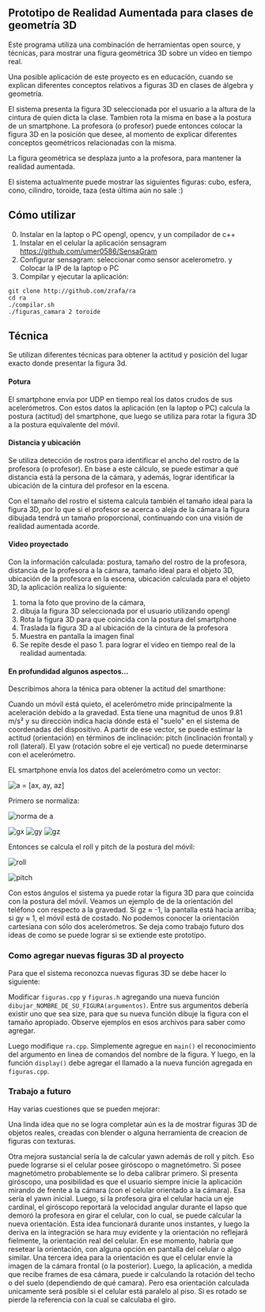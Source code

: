 
Prototipo de Realidad Aumentada para clases de geometría 3D
-------------------------------------------------------------------

Este programa utiliza una combinación de herramientas open source, y técnicas, 
para mostrar una figura geométrica 3D sobre un vídeo en tiempo real.

Una posible aplicación de este proyecto es en educación, cuando 
se explican diferentes conceptos relativos a figuras 3D en clases 
de álgebra y geometría.

El sistema presenta la figura 3D seleccionada por el usuario a la 
altura de la cintura de quien dicta la clase. Tambien rota
la misma en base a la postura de un smartphone. La profesora (o profesor)
puede entonces colocar la figura 3D en la posición que desee, al momento
de explicar diferentes conceptos geométricos relacionadas con la misma.

La figura geométrica se desplaza junto a la profesora, para mantener
la realidad aumentada.

El sistema actualmente puede mostrar las siguientes figuras:
cubo, esfera, cono, cilindro, toroide, taza (esta última aún no sale :)

## Cómo utilizar

0. Instalar en la laptop o PC opengl, opencv, y un compilador de c++
1. Instalar en el celular la aplicación sensagram https://github.com/umer0586/SensaGram
2. Configurar sensagram: seleccionar como sensor acelerometro. y Colocar la IP de la laptop o PC
3. Compilar y ejecutar la aplicación:

```
git clone http://github.com/zrafa/ra
cd ra
./compilar.sh
./figuras_camara 2 toroide
```

## Técnica

Se utilizan diferentes técnicas para obtener la actitud y posición 
del lugar exacto donde presentar la figura 3d.

#### Potura

El smartphone envía por UDP en tiempo real los datos crudos de sus acelerómetros.
Con estos datos la aplicación (en la laptop o PC) calcula la postura (actitud) 
del smartphone, que luego se utiliza para rotar la figura 3D a la postura equivalente del móvil.

#### Distancia y ubicación

Se utiliza detección de rostros para identificar el ancho del rostro
de la profesora (o profesor). En base a este cálculo, se puede estimar
a qué distancia está la persona de la cámara, y además, lograr identificar
la ubicación de la cintura del profesor en la escena.

Con el tamaño del rostro el sistema calcula también el tamaño ideal para
la figura 3D, por lo que si el profesor se acerca o aleja de la cámara
la figura dibujada tendrá un tamaño proporcional, continuando con una
visión de realidad aumentada acorde.

#### Video proyectado

Con la información calculada: postura, tamaño del rostro de la profesora,
distancia de la profesora a la cámara, tamaño ideal para el objeto 3D,
ubicación de la profesora en la escena, ubicación calculada para el objeto 
3D, la aplicación realiza lo siguiente:

1. toma la foto que provino de la cámara,
2. dibuja la figura 3D seleccionada por el usuario utilizando opengl
3. Rota la figura 3D para que coincida con la postura del smartphone
4. Traslada la figura 3D a al ubicación de la cintura de la profesora
5. Muestra en pantalla la imagen final 
6. Se repite desde el paso 1. para lograr el video en tiempo real de la
realidad aumentada.

#### En profundidad algunos aspectos...

Describimos ahora la ténica para obtener la actitud del smarthone:

Cuando un móvil está quieto, el acelerómetro mide principalmente la aceleración debido a la gravedad. Esta tiene una magnitud de unos 9.81 m/s² y su dirección indica hacia dónde está el "suelo" en el sistema de coordenadas del dispositivo. A partir de ese vector, se puede estimar la actitud (orientación) en términos de inclinación: pitch (inclinación frontal) y roll (lateral). El yaw (rotación sobre el eje vertical) no puede determinarse con el acelerómetro.

EL smartphone envía los datos del acelerómetro como un vector:

![a = [ax, ay, az]](https://latex.codecogs.com/png.image?\dpi%7B120%7D%20%5Cvec%7Ba%7D%20%3D%20%5Ba_x%2C%20a_y%2C%20a_z%5D)

Primero se normaliza:

![norma de a](https://latex.codecogs.com/png.image?\dpi%7B120%7D%20%5C%7C%5Cvec%7Ba%7D%5C%7C%20%3D%20%5Csqrt%7Ba_x%5E2%20%2B%20a_y%5E2%20%2B%20a_z%5E2%7D)

![gx](https://latex.codecogs.com/png.image?\dpi{120}g_x%20%3D%20\frac{a_x}{\|\vec{a}\|})
![gy](https://latex.codecogs.com/png.image?\dpi{120}g_y%20%3D%20\frac{a_y}{\|\vec{a}\|})
![gz](https://latex.codecogs.com/png.image?\dpi{120}g_z%20%3D%20\frac{a_z}{\|\vec{a}\|})

Entonces se calcula el roll y pitch de la postura del móvil: 

![roll](https://latex.codecogs.com/png.image?\dpi%7B120%7D%20roll%20%3D%20%5Carctan2%28g_y%2C%20g_z%29)

![pitch](https://latex.codecogs.com/png.image?\dpi%7B120%7D%20pitch%20%3D%20%5Carctan2%28-g_x%2C%20%5Csqrt%7Bg_y%5E2%20%2B%20g_z%5E2%7D%29)

Con estos ángulos el sistema ya puede rotar la figura 3D para que coincida
con la postura del móvil. Veamos un ejemplo de de la orientación del
teléfono con respecto a la gravedad. Si gz ≈ -1, la pantalla está hacia arriba; si gy ≈ 1, el móvil está de costado. 
No podemos conocer la orientación cartesiana con sólo dos acelerómetros. 
Se deja como trabajo futuro dos ideas de como se puede lograr si se extiende
este prototipo.


### Como agregar nuevas figuras 3D al proyecto

Para que el sistema reconozca nuevas figuras 3D se debe hacer lo siguiente:

Modificar ```figuras.cpp``` y ```figuras.h``` agregando una nueva función ```
dibujar_NOMBRE_DE_SU_FIGURA(argumentos)```. Entre sus argumentos debería
existir uno que sea size, para que su nueva función dibuje la figura
con el tamaño apropiado. Observe ejemplos en esos archivos para saber
como agregar.

Luego modifique ```ra.cpp```. Simplemente agregue en ```main()``` el reconocimiento
del argumento en linea de comandos del nombre de la figura. Y luego,
en la función ```display()``` debe agregar el llamado a la nueva función 
agregada en ```figuras.cpp```.

### Trabajo a futuro

Hay varias cuestiones que se pueden mejorar:

Una linda idea que no se logra completar aún es la de mostrar figuras 3D
de objetos reales, creadas con blender o alguna herramienta de creacion de 
figuras con texturas.

Otra mejora sustancial sería la de calcular yawn además de roll y pitch.
Eso puede lograrse si el celular posee giróscopo o magnetómetro.
Si posee magnetómetro probablemente se lo deba calibrar primero.
Si presenta giróscopo, una posibilidad es que el usuario siempre inicie
la aplicación mirando de frente a la cámara (con el celular orientado a la
cámara). Esa sería el yawn inicial. Luego, si la profesora gira el celular
hacia un eje cardinal, el giróscopo reportará la velocidad angular durante
el lapso que demoró la profesora en girar el celular, con lo cual, se puede
calcular la nueva orientación. Esta idea funcionará durante unos instantes,
y luego la deriva en la integración se hara muy evidente y la orientación
no reflejará fielmente, la orientación real del celular. En ese momento, habría
que resetear la orientación, con alguna opción en pantalla del celular
o algo similar.
Una tercera idea para la orientación es que el celular envíe la imagen 
de la cámara frontal (o la posterior). Luego, la aplicación, a medida
que recibe frames de esa cámara, puede ir calculando la rotación del techo
o del suelo (dependiendo de qué camara). Pero esa orientación calculada
unicamente será posible si el celular está paralelo al piso. Si es rotado
se pierde la referencia con la cual se calculaba el giro.



